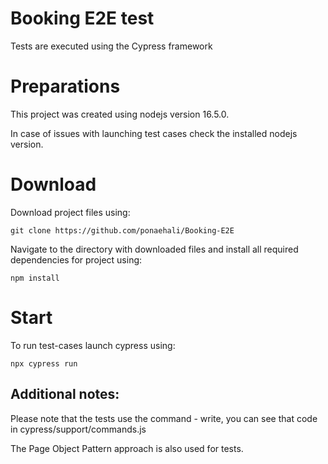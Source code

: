 # Booking E2E test

Tests are executed using the Cypress framework

# Preparations
This project was created using nodejs version 16.5.0. 

In case of issues with launching test cases check the installed nodejs version.

# Download
Download project files using:

```
git clone https://github.com/ponaehali/Booking-E2E
```

Navigate to the directory with downloaded files and install all required dependencies for project using:

```
npm install
```

# Start
To run test-cases launch cypress using:

```
npx cypress run
```

## Additional notes:

Please note that the tests use the command - write, you can see that code in cypress/support/commands.js

The Page Object Pattern approach is also used for tests.
